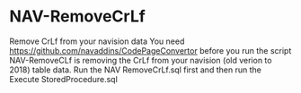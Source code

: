 # NAV-RemoveCrLf
Remove CrLf from your navision data
You need https://github.com/navaddins/CodePageConvertor before you run the script
NAV-RemoveCLf is removing the CrLf from your navision (old verion to 2018) table data.
Run the NAV RemoveCrLf.sql first and then run the Execute StoredProcedure.sql
